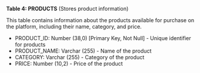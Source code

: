 **Table 4: PRODUCTS** (Stores product information)

This table contains information about the products available for purchase on the platform, including their name, category, and price.

- PRODUCT_ID: Number (38,0) [Primary Key, Not Null] - Unique identifier for products
- PRODUCT_NAME: Varchar (255) - Name of the product
- CATEGORY: Varchar (255) - Category of the product
- PRICE: Number (10,2) - Price of the product